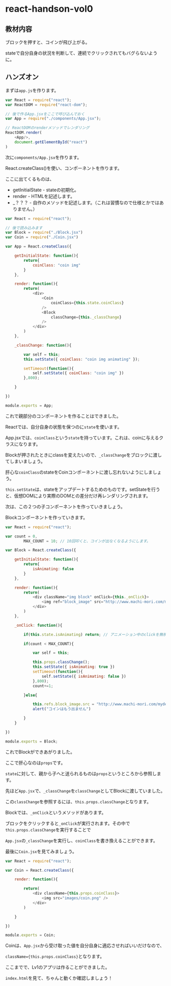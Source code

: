 # react-handson-vol0

## 教材内容

ブロックを押すと、コインが飛び上がる。

stateで自分自身の状況を判断して、連続でクリックされてもバグらないように。

## ハンズオン

まずは`app.js`を作ります。

```js
var React = require("react");
var ReactDOM = require("react-dom");

// 後で作るApp.jsxをここで呼び込んでおく
var App = require("./components/App.jsx");

// ReactDOMのrenderメソッドでレンダリング
ReactDOM.render(
	<App/>,
	document.getElementById("react")
)
```


次に`components/App.jsx`を作ります。

React.createClass()を使い、コンポーネントを作ります。

ここに出てくるものは、

- getInitialState - stateの初期化。
- render - HTMLを記述します。
- _？？？ - 自作のメソッドを記述します。（これは習慣なので仕様とかではありません。）


```js
var React = require("react");

// 後で読み込みます
var Block = require("./Block.jsx")
var Coin = require("./Coin.jsx")

var App = React.createClass({

	getInitialState: function(){
		return{
			coinClass: "coin img"
		}
	},

	render: function(){
		return(
			<div>
				<Coin
					coinClass={this.state.coinClass}
				/>
				<Block
					classChange={this._classChange}
				/>
			</div>
		)
	},

	_classChange: function(){

		var self = this;
		this.setState({ coinClass: "coin img animating" });

		setTimeout(function(){
			self.setState({ coinClass: "coin img" })
		},800);

	}

})

module.exports = App;
```

これで親部分のコンポーネントを作ることはできました。

Reactでは、自分自身の状態を保つのに`state`を使います。

App.jsxでは、`coinClass`という`state`を持っています。これは、coinに与えるクラスになります。

Blockが押されたときにclassを変えたいので、`_classChange`をブロックに渡してしまいましょう。

肝心な`coinClass`のstateをCoinコンポーネントに渡し忘れないようにしましょう。

`this.setState`は、stateをアップデートするためのものです。setStateを行うと、仮想DOMにより実際のDOMとの差分だけ再レンダリングされます。

  

次は、この２つの子コンポーネントを作っていきましょう。

Blockコンポーネントを作っていきます。

```js
var React = require("react");

var count = 0,
		MAX_COUNT = 10; // 10回叩くと、コインが出なくなるようにします。

var Block = React.createClass({

	getInitialState: function(){
		return{
			isAnimating: false
		}
	},

	render: function(){
		return(
			<div className="img block" onClick={this._onClick}>
				<img ref="block_image" src="http://www.machi-mori.com/mydesign/pict/12803.gif"/>
			</div>
		)
	},

	_onClick: function(){

		if(this.state.isAnimating) return; // アニメーション中のclickを無視します。

		if(count < MAX_COUNT){

			var self = this;

			this.props.classChange();
			this.setState({ isAnimating: true })
			setTimeout(function(){
				self.setState({ isAnimating: false })
			},800);
			count+=1;

		}else{

			this.refs.block_image.src = "http://www.machi-mori.com/mydesign/pict/10211.gif";
			alert("コインはもう出ません")

		}
	}

})

module.exports = Block;
```

これでBlockができあがりました。

ここで肝心なのは`props`です。

`state`に対して、親から子へと送られるものは`props`というところから参照します。

先ほど`App.jsx`で、`_classChange`を`classChange`としてBlockに渡していました。

この`classChange`を参照するには、`this.props.classChange`となります。

Blockでは、`_onClick`というメソッドがあります。

ブロックをクリックすると`_onClick`が実行されます。その中で`this.props.classChange`を実行することで

`App.jsx`の`_classChange`を実行し、`coinClass`を書き換えることができます。


最後に`Coin.jsx`を見てみましょう。

```js
var React = require("react");

var Coin = React.createClass({

	render: function(){

		return(
			<div className={this.props.coinClass}>
				<img src="images/coin.png" />
			</div>
		)

	}

})

module.exports = Coin;
```

Coinは、`App.jsx`から受け取った値を自分自身に適応させればいいだけなので、

`className={this.props.coinClass}`となります。

ここまでで、Lv1のアプリは作ることができました。

`index.html`を見て、ちゃんと動くか確認しましょう！